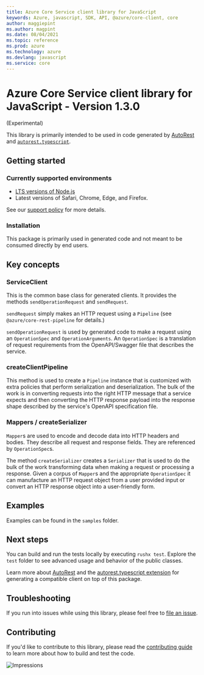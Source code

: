 ```yaml
---
title: Azure Core Service client library for JavaScript
keywords: Azure, javascript, SDK, API, @azure/core-client, core
author: maggiepint
ms.author: magpint
ms.date: 08/04/2021
ms.topic: reference
ms.prod: azure
ms.technology: azure
ms.devlang: javascript
ms.service: core
---
```


# Azure Core Service client library for JavaScript - Version 1.3.0 
 (Experimental)

This library is primarily intended to be used in code generated by [AutoRest](https://github.com/Azure/Autorest) and [`autorest.typescript`](https://github.com/Azure/autorest.typescript).

## Getting started

### Currently supported environments

- [LTS versions of Node.js](https://nodejs.org/about/releases/)
- Latest versions of Safari, Chrome, Edge, and Firefox.

See our [support policy](https://github.com/Azure/azure-sdk-for-js/blob/@azure/core-client_1.3.0/SUPPORT.md) for more details.

### Installation

This package is primarily used in generated code and not meant to be consumed directly by end users.

## Key concepts

### ServiceClient

This is the common base class for generated clients. It provides the methods `sendOperationRequest` and `sendRequest`.

`sendRequest` simply makes an HTTP request using a `Pipeline` (see `@azure/core-rest-pipeline` for details.)

`sendOperationRequest` is used by generated code to make a request using an `OperationSpec` and `OperationArguments`. An `OperationSpec` is a translation of request requirements from the OpenAPI/Swagger file that describes the service.

### createClientPipeline

This method is used to create a `Pipeline` instance that is customized with extra policies that perform serialization and deserialization. The bulk of the work is in converting requests into the right HTTP message that a service expects and then converting the HTTP response payload into the response shape described by the service's OpenAPI specification file.

### Mappers / createSerializer

`Mapper`s are used to encode and decode data into HTTP headers and bodies. They describe all request and response fields. They are referenced by `OperationSpec`s.

The method `createSerializer` creates a `Serializer` that is used to do the bulk of the work transforming data when making a request or processing a response. Given a corpus of `Mapper`s and the appropriate `OperationSpec` it can manufacture an HTTP request object from a user provided input or convert an HTTP response object into a user-friendly form.

## Examples

Examples can be found in the `samples` folder.

## Next steps

You can build and run the tests locally by executing `rushx test`. Explore the `test` folder to see advanced usage and behavior of the public classes.

Learn more about [AutoRest](https://github.com/Azure/autorest) and the [autorest.typescript extension](https://github.com/Azure/autorest.typescript) for generating a compatible client on top of this package.

## Troubleshooting

If you run into issues while using this library, please feel free to [file an issue](https://github.com/Azure/azure-sdk-for-js/issues/new).

## Contributing

If you'd like to contribute to this library, please read the [contributing guide](https://github.com/Azure/azure-sdk-for-js/blob/@azure/core-client_1.3.0/CONTRIBUTING.md) to learn more about how to build and test the code.

![Impressions](https://azure-sdk-impressions.azurewebsites.net/api/impressions/azure-sdk-for-js%2Fsdk%2Fcore%2Fcore-client%2FREADME.png)

